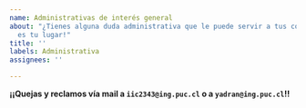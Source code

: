 ```yaml
---
name: Administrativas de interés general
about: "¿Tienes alguna duda administrativa que le puede servir a tus compañeros? ¡Este
  es tu lugar!"
title: ''
labels: Administrativa
assignees: ''

---
```


**¡¡Quejas y reclamos vía mail a `iic2343@ing.puc.cl` o a `yadran@ing.puc.cl`!!**
